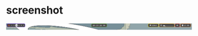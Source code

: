 # screenshot
![alt text](https://github.com/Rifqi2007c/yasb-theme-by-Rifqi2007/blob/main/Screenshot%202024-04-11%20213752.png)
